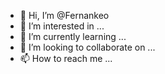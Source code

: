 - 👋 Hi, I’m @Fernankeo
- 👀 I’m interested in ...
- 🌱 I’m currently learning ...
- 💞️ I’m looking to collaborate on ...
- 📫 How to reach me ...

<!---
Fernankeo/Fernankeo is a ✨ special ✨ repository because its `README.md` (this file) appears on your GitHub profile.
You can click the Preview link to take a look at your changes.
--->
